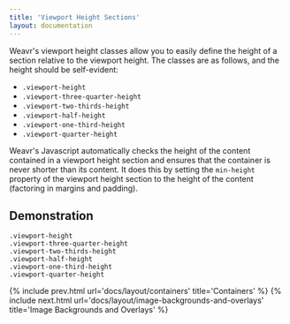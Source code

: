 ```yaml
---
title: 'Viewport Height Sections'
layout: documentation
---
```


Weavr's viewport height classes allow you to easily define the height of a section relative to the viewport height. The classes are as follows, and the height should be self-evident:

- `.viewport-height`
- `.viewport-three-quarter-height`
- `.viewport-two-thirds-height`
- `.viewport-half-height`
- `.viewport-one-third-height`
- `.viewport-quarter-height`

Weavr's Javascript automatically checks the height of the content contained in a viewport height section and ensures that the container is never shorter than its content. It does this by setting the `min-height` property of the viewport height section to the height of the content (factoring in margins and padding).

## Demonstration

<div class="demo">
  <section class="viewport-height brand-purple-bg overlay margin-bottom-2x">
    <div class="content-overlay middle align-center">
      <code>.viewport-height</code>
    </div>
  </section>
  <section class="viewport-three-quarter-height brand-purple-bg overlay margin-bottom-2x">
    <div class="content-overlay middle align-center">
      <code>.viewport-three-quarter-height</code>
    </div>
  </section>
  <section class="viewport-two-thirds-height brand-purple-bg overlay margin-bottom-2x">
    <div class="content-overlay middle align-center">
      <code>.viewport-two-thirds-height</code>
    </div>
  </section>
  <section class="viewport-half-height brand-purple-bg overlay margin-bottom-2x">
    <div class="content-overlay middle align-center">
      <code>.viewport-half-height</code>
    </div>
  </section>
  <section class="viewport-one-third-height brand-purple-bg overlay margin-bottom-2x">
    <div class="content-overlay middle align-center">
      <code>.viewport-one-third-height</code>
    </div>
  </section>
  <section class="viewport-quarter-height brand-purple-bg overlay">
    <div class="content-overlay middle align-center">
      <code>.viewport-quarter-height</code>
    </div>
  </section>
</div>


{% include prev.html url='docs/layout/containers' title='Containers' %}
{% include next.html url='docs/layout/image-backgrounds-and-overlays' title='Image Backgrounds and Overlays' %}
